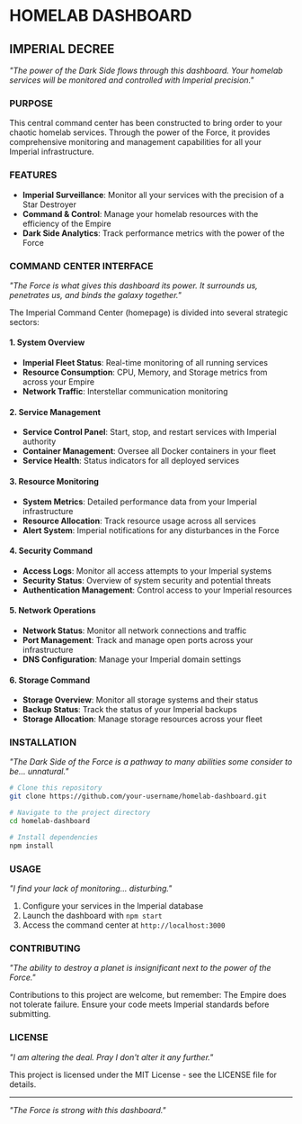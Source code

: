 # HOMELAB DASHBOARD

## IMPERIAL DECREE

*"The power of the Dark Side flows through this dashboard. Your homelab services will be monitored and controlled with Imperial precision."*

### PURPOSE
This central command center has been constructed to bring order to your chaotic homelab services. Through the power of the Force, it provides comprehensive monitoring and management capabilities for all your Imperial infrastructure.

### FEATURES
- **Imperial Surveillance**: Monitor all your services with the precision of a Star Destroyer
- **Command & Control**: Manage your homelab resources with the efficiency of the Empire
- **Dark Side Analytics**: Track performance metrics with the power of the Force

### COMMAND CENTER INTERFACE
*"The Force is what gives this dashboard its power. It surrounds us, penetrates us, and binds the galaxy together."*

The Imperial Command Center (homepage) is divided into several strategic sectors:

#### 1. System Overview
- **Imperial Fleet Status**: Real-time monitoring of all running services
- **Resource Consumption**: CPU, Memory, and Storage metrics from across your Empire
- **Network Traffic**: Interstellar communication monitoring

#### 2. Service Management
- **Service Control Panel**: Start, stop, and restart services with Imperial authority
- **Container Management**: Oversee all Docker containers in your fleet
- **Service Health**: Status indicators for all deployed services

#### 3. Resource Monitoring
- **System Metrics**: Detailed performance data from your Imperial infrastructure
- **Resource Allocation**: Track resource usage across all services
- **Alert System**: Imperial notifications for any disturbances in the Force

#### 4. Security Command
- **Access Logs**: Monitor all access attempts to your Imperial systems
- **Security Status**: Overview of system security and potential threats
- **Authentication Management**: Control access to your Imperial resources

#### 5. Network Operations
- **Network Status**: Monitor all network connections and traffic
- **Port Management**: Track and manage open ports across your infrastructure
- **DNS Configuration**: Manage your Imperial domain settings

#### 6. Storage Command
- **Storage Overview**: Monitor all storage systems and their status
- **Backup Status**: Track the status of your Imperial backups
- **Storage Allocation**: Manage storage resources across your fleet

### INSTALLATION
*"The Dark Side of the Force is a pathway to many abilities some consider to be... unnatural."*

```bash
# Clone this repository
git clone https://github.com/your-username/homelab-dashboard.git

# Navigate to the project directory
cd homelab-dashboard

# Install dependencies
npm install
```

### USAGE
*"I find your lack of monitoring... disturbing."*

1. Configure your services in the Imperial database
2. Launch the dashboard with `npm start`
3. Access the command center at `http://localhost:3000`

### CONTRIBUTING
*"The ability to destroy a planet is insignificant next to the power of the Force."*

Contributions to this project are welcome, but remember: The Empire does not tolerate failure. Ensure your code meets Imperial standards before submitting.

### LICENSE
*"I am altering the deal. Pray I don't alter it any further."*

This project is licensed under the MIT License - see the LICENSE file for details.

---

*"The Force is strong with this dashboard."*
